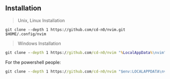 ## Installation
> Unix, Linux Installation

```shell
git clone --depth 1 https://github.com/cd-n0/nvim.git $HOME/.config/nvim
```

> Windows Installation

```bat
git clone --depth 1 https://github.com/cd-n0/nvim "%LocalAppData%\nvim"
```

For the powershell people:

```bat
git clone --depth 1 https://github.com/cd-n0/nvim "$env:LOCALAPPDATA\nvim"
```
